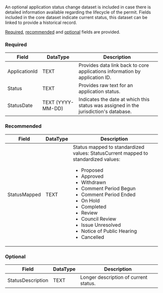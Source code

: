An optional application status change dataset is included in case there is detailed information available regarding the lifecycle of the permit. Fields included in the core dataset indicate current status, this dataset can be linked to provide a historical record.

[Required](#required), [recommended](#recommended) and [optional](#optional) fields are provided.

### Required

Field          | DataType          | Description
---------------|-------------------|------------
ApplicationId  | TEXT              | Provides data link back to core applications information by application ID.
Status         | TEXT              | Provides raw text for an application status.
StatusDate     | TEXT (YYYY-MM-DD) | Indicates the date at which this status was assigned in the jurisdiction's database.

### Recommended

Field          | DataType | Description
---------------|----------|------------
StatusMapped   | TEXT     | Status mapped to standardized values:  StatusCurrent mapped to standardized values: <ul><li>Proposed</li><li>Approved</li><li>Withdrawn</li><li>Comment Period Begun</li><li>Comment Period Ended</li><li>On Hold</li><li>Completed</li><li>Review</li><li>Council Review</li><li>Issue Unresolved</li><li>Notice of Public Hearing</li><li>Cancelled</li></ul>

### Optional

Field             | DataType | Description
------------------|----------|------------
StatusDescription | TEXT     | Longer description of current status.
